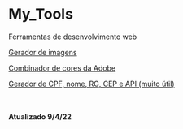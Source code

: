 # My_Tools
Ferramentas de desenvolvimento web


<a href='http://lorempixel.com.br/' target="_self">Gerador de imagens</a><br>

<a href='https://color.adobe.com/pt/create' target="_self">Combinador de cores da Adobe</a><br>

<a href='https://www.invertexto.com/' target='_self'>Gerador de CPF, nome, RG, CEP e API (muito útil)</a>



<br><br>
<b>Atualizado 9/4/22</b>
